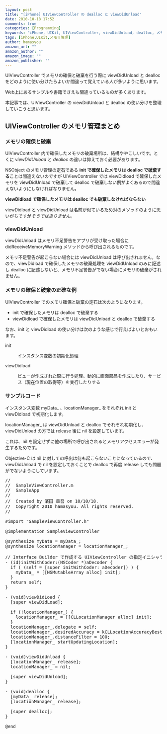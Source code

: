 ```yaml
---
layout: post
title: "[iPhone] UIViewController の dealloc と viewDidUnload"
date: 2010-10-18 17:52
comments: true
categories: [Programming]
keywords: "iPhone, UIKit, UIViewController, viewDidUnload, dealloc, メモリ管理, SDK"
tags: [iPhone,UIKit,メモリ管理]
author: hamasyou
amazon_url: ""
amazon_author: ""
amazon_image: ""
amazon_publisher: ""
---
```


UIViewController でメモリの確保と破棄を行う際に viewDidUnload と dealloc をどのように使い分けたらよいか間違って覚えている人が多いように思います。

Web上にあるサンプルや書籍でさえも間違っているものが多くあります。

本記事では、UIViewController の viewDidUnload と dealloc の使い分けを整理していこうと思います。


<!-- more -->

<h2>UIViewController のメモリ管理まとめ</h2>

<h3>メモリの確保と破棄</h3>

UIViewController 内で確保したメモリの破棄場所は、結構ややこしいです。とくに <em>viewDidUnload</em> と <em>dealloc</em> の違いは抑えておく必要があります。

NSObject のメモリ管理の定石である <strong>init で確保したメモリは dealloc で破棄する</strong>ことは間違えないのですが UIViewController では viewDidload で確保したメモリを viewDidUnload で破棄して dealloc で破棄しない例がよくあるので間違えないようにしなければなりません。

<p class="option"><strong>viewDidload で確保したメモリは dealloc でも破棄しなければならない</strong></p>

viewDidload と viewDidUnload は名前が似ているため対のメソッドのように思いがちですが<em>そうではありません</em>。

<h3>viewDidUnload</h3>

viewDidUnload はメモリ不足警告をアプリが受け取った場合に didReceiveMemoryWarning メソッドから呼び出されるものです。

メモリ不足警告が起こらない場合には viewDidUnload は呼び出されません。なので、viewDidload で確保したメモリの破棄処理を viewDidUnload のみに記述し dealloc に記述しないと、メモリ不足警告がでない場合にメモリの破棄がされません。

<h3>メモリの確保と破棄の正確な例</h3>

UIViewController でのメモリ確保と破棄の定石は次のようになります。

<ul>
<li>init で確保したメモリは dealloc で破棄する</li>
<li>viewDidload で確保したメモリは viewDidUnload と dealloc で破棄する</li>
</ul>

なお、init と viewDidload の使い分けは次のような感じで行えばよいとおもいます。

<dl>
<dt>init</dt>
<dd><p>インスタンス変数の初期化処理</p></dd>
<dt>viewDidload</dt>
<dd><p>ビューが作成された際に行う処理。動的に画面部品を作成したり、サービス（現在位置の取得等）を実行したりする</p></dd>
</dl>

<h3>サンプルコード</h3>

インスタンス変数 myData_ 、locationManager_ をそれぞれ init と viewDidload で初期化します。

locationManager_ は viewDidUnload と dealloc でそれぞれ初期化し、viewDidUnload の方では release 後に nil を設定しています。

これは、nil を設定せずに他の場所で呼び出されるとメモリアクセスエラーが発生するためです。

Objective-C は nil に対しての呼出は何も起こらないことになっているので、viewDidUnload で nil を設定しておくことで dealloc で再度 release しても問題がでないようにしています。

<pre class="code"><span class="rem">//</span>
<span class="rem">//  SampleViewController.m</span>
<span class="rem">//  SampleApp</span>
<span class="rem">//</span>
<span class="rem">//  Created by 濱田 章吾 on 10/10/18.</span>
<span class="rem">//  Copyright 2010 hamasyou. All rights reserved.</span>
<span class="rem">//</span>
 
<span class="keyword">#import</span> <span class="str">&quot;SampleViewController.h&quot;</span>
 
<span class="keyword">@implementation</span> SampleViewController
 
<span class="keyword">@synthesize</span> myData = myData_;
<span class="keyword">@synthesize</span> locationManager = locationManager_;
 
<span class="rem">// Interface Builder で作成する UIViewController の指定イニシャライザ</span>
- (<span class="keyword">id</span>)initWithCoder:(<span class="class">NSCoder</span> *)aDecoder {
  <span class="keyword">if</span> ( (<span class="keyword">self</span> = [<span class="keyword">super</span> initWithCoder: aDecoder]) ) {
    myData_ = [[<span class="class">NSMutableArray</span> alloc] init];
  }
  <span class="keyword">return</span> <span class="keyword">self</span>;
}
 
- (<span class="keyword">void</span>)viewDidLoad {
  [<span class="keyword">super</span> viewDidLoad];
  
  <span class="keyword">if</span> (!locationManager_) {
    locationManager_ = [[<span class="class">CLLocationManager</span> alloc] init];
  }
  locationManager_.delegate = <span class="keyword">self</span>;
  locationManager_.desiredAccuracy = kCLLocationAccuracyBest;
  locationManager_.distanceFilter = <span class="num">100</span>;
  [locationManager_ startUpdatingLocation];
}
 
- (<span class="keyword">void</span>)viewDidUnload {
  [locationManager_ release];
  locationManager_ = <span class="keyword">nil</span>;
  
  [<span class="keyword">super</span> viewDidUnload];
}
 
- (<span class="keyword">void</span>)dealloc {
  [myData_ release];
  [locationManager_ release];
 
  [<span class="keyword">super</span> dealloc];
}
 
<span class="keyword">@end</span></pre>






